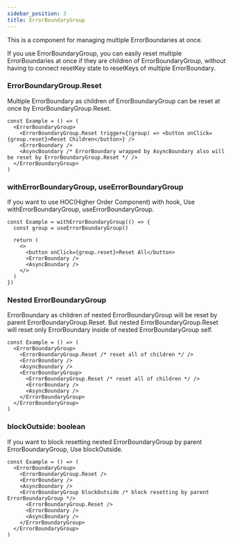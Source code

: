 ```yaml
---
sidebar_position: 3
title: ErrorBoundaryGroup
---
```


This is a component for managing multiple ErrorBoundaries at once.

If you use ErrorBoundaryGroup, you can easily reset multiple ErrorBoundaries at once if they are children of ErrorBoundaryGroup, without having to connect resetKey state to resetKeys of multiple ErrorBoundary.

### ErrorBoundaryGroup.Reset

Multiple ErrorBoundary as children of ErrorBoundaryGroup can be reset at once by ErrorBoundaryGroup.Reset.

```tsx
const Example = () => (
  <ErrorBoundaryGroup>
    <ErrorBoundaryGroup.Reset trigger={(group) => <button onClick={group.reset}>Reset Children</button>} />
    <ErrorBoundary />
    <AsyncBoundary /* ErrorBoundary wrapped by AsyncBoundary also will be reset by ErrorBoundaryGroup.Reset */ />
  </ErrorBoundaryGroup>
)
```

### withErrorBoundaryGroup, useErrorBoundaryGroup

If you want to use HOC(Higher Order Component) with hook, Use withErrorBoundaryGroup, useErrorBoundaryGroup.

```tsx
const Example = withErrorBoundaryGroup(() => {
  const group = useErrorBoundaryGroup()

  return (
    <>
      <button onClick={group.reset}>Reset All</button>
      <ErrorBoundary />
      <AsyncBoundary />
    </>
  )
})
```

### Nested ErrorBoundaryGroup

ErrorBoundary as children of nested ErrorBoundaryGroup will be reset by parent ErrorBoundaryGroup.Reset.
But nested ErrorBoundaryGroup.Reset will reset only ErrorBoundary inside of nested ErrorBoundaryGroup self.

```tsx
const Example = () => (
  <ErrorBoundaryGroup>
    <ErrorBoundaryGroup.Reset /* reset all of children */ />
    <ErrorBoundary />
    <AsyncBoundary />
    <ErrorBoundaryGroup>
      <ErrorBoundaryGroup.Reset /* reset all of children */ />
      <ErrorBoundary />
      <AsyncBoundary />
    </ErrorBoundaryGroup>
  </ErrorBoundaryGroup>
)
```

### blockOutside: boolean

If you want to block resetting nested ErrorBoundaryGroup by parent ErrorBoundaryGroup, Use blockOutside.

```tsx
const Example = () => (
  <ErrorBoundaryGroup>
    <ErrorBoundaryGroup.Reset />
    <ErrorBoundary />
    <AsyncBoundary />
    <ErrorBoundaryGroup blockOutside /* block resetting by parent ErrorBoundaryGroup */>
      <ErrorBoundaryGroup.Reset />
      <ErrorBoundary />
      <AsyncBoundary />
    </ErrorBoundaryGroup>
  </ErrorBoundaryGroup>
)
```
